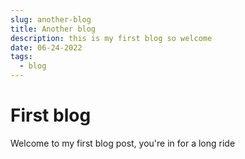```yaml
---
slug: another-blog
title: Another blog
description: this is my first blog so welcome 
date: 06-24-2022
tags:
  - blog
---
```


# First blog
Welcome to my first blog post, you're in for a long ride
